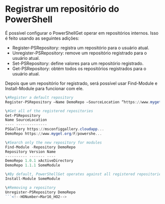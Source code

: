 # Registrar um repositório do PowerShell
É possível configurar o PowerShellGet operar em repositórios internos. Isso é feito usando as seguintes adições:
- Register-PSRepository: registra um repositório para o usuário atual.
- Unregister-PSRepository: remove um repositório registrado para o usuário atual.
- Set-PSRepository: define valores para um repositório registrado.
- Get-PSRepository: obtém todos os repositórios registrados para o usuário atual.

Depois que um repositório for registrado, será possível usar Find-Module e Install-Module para funcionar com ele.

```powershell
\#Register a default repository
Register-PSRepository –Name DemoRepo –SourceLocation “https://www.myget.org/F/powershellgetdemo/api/v2” –PublishLocation “<https://www.myget.org/F/powershellgetdemo/api/v2>/package” –InstallationPolicy –Trusted

\#Get all of the registered repositories
Get-PSRepository
Name SourceLocation
---- --------------
PSGallery https://msconfiggallery.cloudapp...
DemoRepo https://www.myget.org/F/powershe...

\#Search only the new repository for modules
Find-Module -Repository DemoRepo
Repository Version Name
---------- ------- ----
DemoRepo 1.0.1 xActiveDirectory
DemoRepo 1.1.1 SomeModule

\#By default, PowerShellGet operates against all registered repositories when none is specified. In this example, the “SomeModule” module is installed from the DemoRepo.
Install-Module SomeModule

\#Removing a repository
Unregister-PSRepository DemoRepo
```<!--HONumber=Mar16_HO2-->
